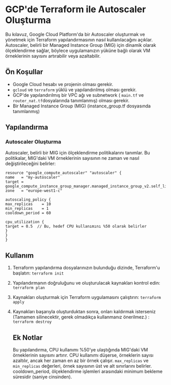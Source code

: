 # GCP'de Terraform ile Autoscaler Oluşturma

Bu kılavuz, Google Cloud Platform'da bir Autoscaler oluşturmak ve yönetmek için Terraform yapılandırmasının nasıl kullanılacağını açıklar. Autoscaler, belirli bir Managed Instance Group (MIG) için dinamik olarak ölçeklendirme sağlar, böylece uygulamanızın yüküne bağlı olarak VM örneklerinin sayısını artırabilir veya azaltabilir.

## Ön Koşullar
- Google Cloud hesabı ve projenin olması gerekir.
- `gcloud` ve `terraform` yüklü ve yapılandırılmış olması gerekir.
- GCP'de yapılandırılmış bir VPC ağı ve subnetwork ( `main.tf` ve `router_nat.tf`dosyalarında tanımlanmış) olması gerekir.
- Bir Managed Instance Group (MIG) (instance_group.tf dosyasında tanımlanmış)

## Yapılandırma

### Autoscaler Oluşturma

Autoscaler, belirli bir MIG için ölçeklendirme politikalarını tanımlar. Bu politikalar, MIG'daki VM örneklerinin sayısının ne zaman ve nasıl değiştirileceğini belirler:

    resource "google_compute_autoscaler" "autoscaler" {
    name   = "my-autoscaler"
    target = google_compute_instance_group_manager.managed_instance_group_v2.self_link
    zone   = "europe-west1-c"
  
    autoscaling_policy {
    max_replicas    = 10
    min_replicas    = 1
    cooldown_period = 60

    cpu_utilization {
    target = 0.5  // Bu, hedef CPU kullanımını %50 olarak belirler
    }
    }
    }
## Kullanım
1. Terraform yapılandırma dosyalarınızın bulunduğu dizinde, Terraform'u başlatın:
   `terraform init`
2. Yapılandırmanın doğruluğunu ve oluşturulacak kaynakları kontrol edin:
   `terraform plan`
3. Kaynakları oluşturmak için Terraform uygulamasını çalıştırın:
   `terraform apply`
4. Kaynakları başarıyla oluşturduktan sonra, onları kaldırmak isterseniz (Tamamen silinecektir, gerek olmadıkça kullanmanız önerilmez.) :
   `terraform destroy`

   ## Ek Notlar
   Bu yapılandırma, CPU kullanımı %50'ye ulaştığında MIG'daki VM örneklerinin sayısını artırır. CPU kullanımı düşerse, örneklerin sayısı azaltılır, ancak her zaman en az bir örnek çalışır.
    `max_replicas` ve `min_replicas` değerleri, örnek sayısının üst ve alt sınırlarını belirler.
    cooldown_period, ölçeklendirme işlemleri arasındaki minimum bekleme süresidir (saniye cinsinden).
